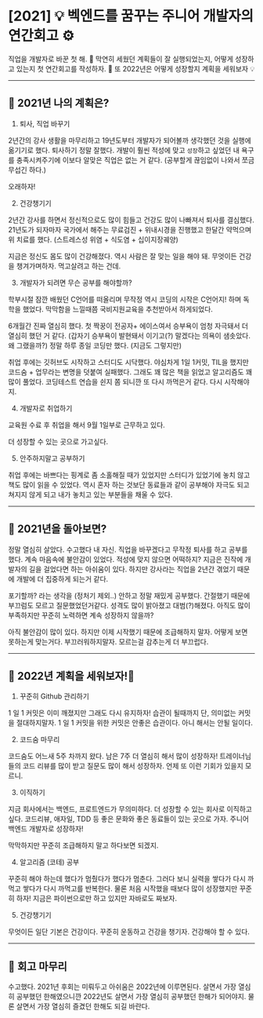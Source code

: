 # [2021] 💡 벡엔드를 꿈꾸는 주니어 개발자의 연간회고 ⚙️

직업을 개발자로 바꾼 첫 해. 👣 막연히 세웠던 계획들이 잘 실행되었는지, 어떻게 성장하고 있는지 첫 연간회고를 작성하자. 👀 또 2022년은 어떻게 성장할지 계획을 세워보자 💡

<hr>

## 🔎 2021년 나의 계획은? 

1. 퇴사, 직업 바꾸기 

2년간의 강사 생활을 마무리하고 19년도부터 개발자가 되어볼까 생각했던 것을 실행에 옮기기로 했다. 퇴사하기 정말 잘했다. 개발이 훨씬 적성에 맞고 `성장`하고 싶었던 내 욕구를 충족시켜주기에 이보다 알맞은 직업은 없는 거 같다. (공부할게 끊임없이 나와서 쪼금 무섭긴 하다.)

오래하자! 

2. 건강챙기기

2년간 강사를 하면서 정신적으로도 많이 힘들고 건강도 많이 나빠져서 퇴사를 결심했다. 21년도가 되자마자 국가에서 해주는 무료검진 + 위내시경을 진행했고 한달간 약먹으며 위 치료를 했다. (스트레스성 위염 + 식도염 + 십이지장궤양)

지금은 정신도 몸도 많이 건강해졌다. 역시 사람은 잘 맞는 일을 해야 돼. 무엇이든 건강을 챙겨가며하자. 먹고살려고 하는 건데. 

3. 개발자가 되려면 무슨 공부를 해야할까? 

학부시절 잠깐 배웠던 C언어를 떠올리며 무작정 역시 코딩의 시작은 C언어지! 하며 독학을 했었다. 막막함을 느낄때쯤 국비지원교육을 추천받아서 하게되었다. 

6개월간 진짜 열심히 했다. 첫 짝꿍이 전공자+ 에이스여서 승부욕이 엄청 자극돼서 더 열심히 했던 거 같다. (갑자기 승부욕이 발현돼서 이기고(?) 말겠다는 의욕이 샘솟았다. 왜 그랬을까?) 정말 하루 종일 코딩만 했다. (지금도 그렇지만)

취업 후에는 깃허브도 시작하고 스터디도 시닥했다. 야심차게 1일 1커밋, TIL을 했지만 코드숨 + 업무라는 변명을 덧붙여 실패했다. 그래도 꽤 많은 책을 읽었고 알고리즘도 꽤 많이 풀었다. 코딩테스트 연습을 쉰지 쫌 되니깐 또 다시 까먹은거 같다. 다시 시작해야지. 

4. 개발자로 취업하기 

교육원 수료 후 취업을 해서 9월 1일부로 근무하고 있다. 

더 성장할 수 있는 곳으로 가고싶다.

5. 안주하지말고 공부하기

취업 후에는 바쁘다는 핑계로 좀 소홀해질 때가 있었지만 스터디가 있었기에 놓치 않고 책도 많이 읽을 수 있었다. 역시 혼자 하는 것보단 동료들과 같이 공부해야 자극도 되고 쳐지지 않게 되고 내가 놓치고 있는 부분들을 채울 수 있다.

<hr>

## 🤔 2021년을 돌아보면?

정말 열심히 살았다. 수고했다 내 자신. 직업을 바꾸겠다고 무작정 퇴사를 하고 공부를 했다. 계속 마음속에 불안감이 있었다. 적성에 맞지 않으면 어떡하지? 지금은 진작에 개발자의 길을 걸었다면 하는 아쉬움이 있다. 하지만 강사라는 직업을 2년간 겪었기 때문에 개발에 더 집중하게 되는거 같다. 

포기할까? 라는 생각을 (정처기 제외..) 안하고 정말 재밌게 공부했다. 간절했기 때문에 부끄럼도 모르고 질문했었던거같다. 성격도 많이 밝아졌고 대범(?)해졌다. 아직도 많이 부족하지만 꾸준히 노력하면 계속 성장하지 않을까?

아직 불안감이 많이 있다. 하지만 이제 시작했기 때문에 조급해하지 말자. 어떻게 보면 못하는게 맞는거다. 부끄러워하지말자. 모르는걸 감추는게 더 부끄럽다. 

<hr>

## 🐯 2022년 계획을 세워보자!👐

1. 꾸준히 Github 관리하기

1 일 1 커밋은 이미 깨졌지만 그래도 다시 유지하자! 습관이 될때까지 단, 의미없는 커밋을 절대하지말자. 1 일 1 커밋을 위한 커밋은 안좋은 습관이다. 아니 해서는 안될 일이다. 

2. 코드숨 마무리

코드숨도 어느새 5주 차까지 왔다. 남은 7주 더 열심히 해서 많이 성장하자! 트레이너님들의 코드 리뷰를 많이 받고 질문도 많이 해서 성장하자. 언제 또 이런 기회가 있을지 모르니. 

3. 이직하기 

지금 회사에서는 백엔드, 프로트엔드가 무의미하다. 더 성장할 수 있는 회사로 이직하고 싶다. 코드리뷰, 애자일, TDD 등 좋은 문화와 좋은 동료들이 있는 곳으로 가자. 주니어 백엔드 개발자로 성장하자! 

막막하지만 꾸준히 조급해하지 말고 하다보면 되겠지. 

4. 알고리즘 (코테) 공부

꾸준히 해야 하는데 했다가 멈췄다가 했다가 멈춘다. 그러다 보니 실력을 쌓다가 다시 까먹고 쌓다가 다시 까먹고를 반복한다. 물론 처음 시작했을 때보다 많이 성장했지만 꾸준히 하자! 지금은 파이썬으로만 하고 있지만 자바로도 짜보자.

5. 건강챙기기

무엇이든 일단 기본은 건강이다. 꾸준히 운동하고 건강을 챙기자. 건강해야 할 수 있다. 

<hr>

## 🎊 회고 마무리

수고했다. 2021년 후회는 미뤄두고 아쉬움은 2022년에 이루면된다. 살면서 가장 열심히 공부했던 한해였으니깐 2022년도 살면서 가장 열심히 공부했던 한해가 되어야지. 물론 살면서 가장 열심히 즐겼던 한해도 되길 바란다. 

